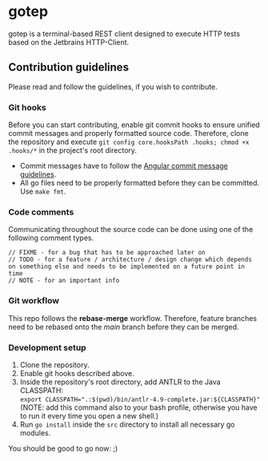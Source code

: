 # gotep
gotep is a terminal-based REST client designed to execute HTTP tests based on the Jetbrains HTTP-Client.


## Contribution guidelines
Please read and follow the guidelines, if you wish to contribute.

### Git hooks
Before you can start contributing, enable git commit hooks to ensure unified commit messages and properly formatted source code.
Therefore, clone the repository and execute `git config core.hooksPath .hooks; chmod +x .hooks/*` in the project's root directory.

* Commit messages have to follow the [Angular commit message guidelines](https://github.com/angular/angular/blob/master/CONTRIBUTING.md#-commit-message-format).
* All go files need to be properly formatted before they can be committed. Use `make fmt`.

### Code comments
Communicating throughout the source code can be done using one of the following comment types.

```golang
// FIXME - for a bug that has to be approached later on
// TODO - for a feature / architecture / design change which depends on something else and needs to be implemented on a future point in time
// NOTE - for an important info
```

### Git workflow
This repo follows the **rebase-merge** workflow. Therefore, feature branches need to be rebased onto the *main* branch before they can be merged.

### Development setup
1. Clone the repository.
2. Enable git hooks described above.
3. Inside the repository's root directory, add ANTLR to the Java CLASSPATH:  
  `export CLASSPATH=".:$(pwd)/bin/antlr-4.9-complete.jar:${CLASSPATH}"` (NOTE: add this command also to
  your bash profile, otherwise you have to run it every time you open a new shell.)
4. Run `go install` inside the `src` directory to install all necessary go modules.

You should be good to go now: ;) 
